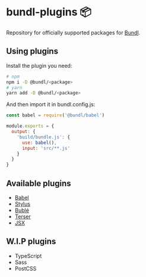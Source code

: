 # bundl-plugins 📦

Repository for officially supported packages for [Bundl](https://bundljs.org).

## Using plugins

Install the plugin you need:

```sh
# npm
npm i -D @bundl/<package>
# yarn
yarn add -D @bundl/<package>
```

And then import it in bundl.config.js:

```js
const babel = require('@bundl/babel') 

module.exports = {
  output: {
    'build/bundle.js': {
      use: babel(),
      input: 'src/**.js'
    }
  }
}
```

## Available plugins

* [Babel](https://www.npmjs.com/package/@bundl/babel)
* [Stylus](https://www.npmjs.com/package/@bundl/stylus)
* [Bublé](https://www.npmjs.com/package/@bundl/buble)
* [Terser](https://www.npmjs.com/package/@bundl/terser)
* [JSX](https://www.npmjs.com/package/@bundl/jsx)

## W.I.P plugins

* TypeScript
* Sass
* PostCSS

